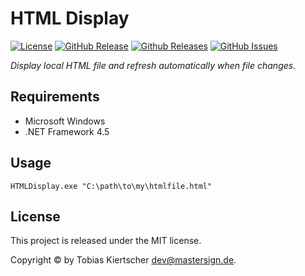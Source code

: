 HTML Display
============

[![License][license-img]][license-url]
[![GitHub Release][release-img]][release-url]
[![Github Releases][downloads-img]][downloads-url]
[![GitHub Issues][issues-img]][issues-url]

_Display local HTML file and refresh automatically when file changes._

## Requirements

* Microsoft Windows
* .NET Framework 4.5

## Usage

```
HTMLDisplay.exe "C:\path\to\my\htmlfile.html"
```

## License

This project is released under the MIT license.

Copyright © by Tobias Kiertscher <dev@mastersign.de>.

[release-url]: https://github.com/mastersign/HTMLDisplay/releases/latest/
[release-img]: https://img.shields.io/github/release/mastersign/HTMLDisplay.svg?style=flat-square
[downloads-url]: https://github.com/mastersign/HTMLDisplay/releases/latest/
[downloads-img]: https://img.shields.io/github/downloads/mastersign/HTMLDisplay/total.svg?style=flat-square
[license-url]: https://github.com/mastersign/HTMLDisplay/blob/master/LICENSE.md
[license-img]: https://img.shields.io/github/license/mastersign/HTMLDisplay.svg?style=flat-square
[issues-url]: https://github.com/mastersign/HTMLDisplay/issues
[issues-img]: https://img.shields.io/github/issues/mastersign/HTMLDisplay.svg?style=flat-square
